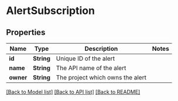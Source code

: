 # AlertSubscription

## Properties

Name | Type | Description | Notes
------------ | ------------- | ------------- | -------------
**id** | **String** | Unique ID of the alert | 
**name** | **String** | The API name of the alert | 
**owner** | **String** | The project which owns the alert | 

[[Back to Model list]](../README.md#documentation-for-models) [[Back to API list]](../README.md#documentation-for-api-endpoints) [[Back to README]](../README.md)


